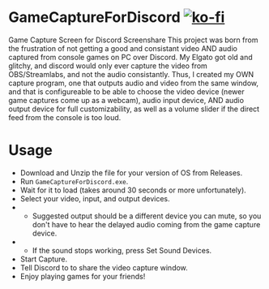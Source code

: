 # GameCaptureForDiscord [![ko-fi](https://ko-fi.com/img/githubbutton_sm.svg)](https://ko-fi.com/G2G33U110)
Game Capture Screen for Discord Screenshare
This project was born from the frustration of not getting a good and consistant video AND audio captured from console games on PC over Discord.  My Elgato got old and glitchy, and discord would only ever capture the video from OBS/Streamlabs, and not the audio consistantly.  Thus, I created my OWN capture program, one that outputs audio and video from the same window, and that is configureable to be able to choose the video device (newer game captures come up as a webcam), audio input device, AND audio output device for full customizability, as well as a volume slider if the direct feed from the console is too loud.

# Usage
* Download and Unzip the file for your version of OS from Releases.
* Run `GameCaptureForDiscord.exe`.
* Wait for it to load (takes around 30 seconds or more unfortunately).
* Select your video, input, and output devices.
* * Suggested output should be a different device you can mute, so you don't have to hear the delayed audio coming from the game capture device.
* * If the sound stops working, press Set Sound Devices.
* Start Capture.
* Tell Discord to to share the video capture window.
* Enjoy playing games for your friends!

